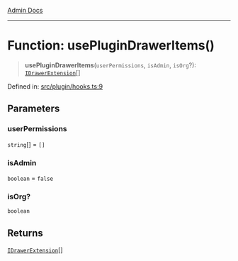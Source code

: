[Admin Docs](/)

***

# Function: usePluginDrawerItems()

> **usePluginDrawerItems**(`userPermissions`, `isAdmin`, `isOrg`?): [`IDrawerExtension`](../../types/interfaces/IDrawerExtension.md)[]

Defined in: [src/plugin/hooks.ts:9](https://github.com/PalisadoesFoundation/talawa-admin/blob/main/src/plugin/hooks.ts#L9)

## Parameters

### userPermissions

`string`[] = `[]`

### isAdmin

`boolean` = `false`

### isOrg?

`boolean`

## Returns

[`IDrawerExtension`](../../types/interfaces/IDrawerExtension.md)[]
